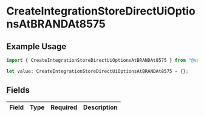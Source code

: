 # CreateIntegrationStoreDirectUiOptionsAtBRANDAt8575

## Example Usage

```typescript
import { CreateIntegrationStoreDirectUiOptionsAtBRANDAt8575 } from "@vercel/sdk/models/createintegrationstoredirectop.js";

let value: CreateIntegrationStoreDirectUiOptionsAtBRANDAt8575 = {};
```

## Fields

| Field       | Type        | Required    | Description |
| ----------- | ----------- | ----------- | ----------- |